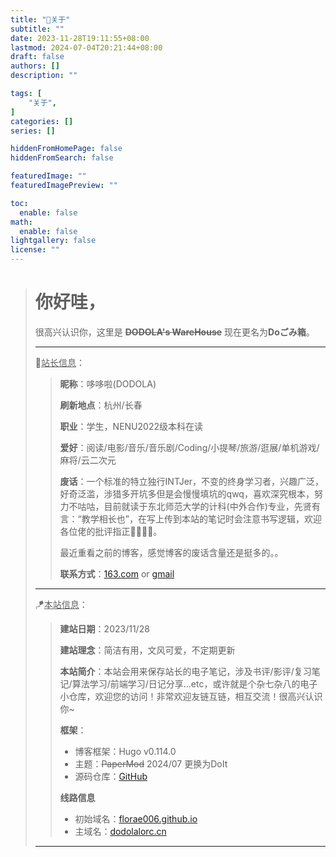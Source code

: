 ```yaml
---
title: "🍅关于"
subtitle: ""
date: 2023-11-28T19:11:55+08:00
lastmod: 2024-07-04T20:21:44+08:00
draft: false
authors: []
description: ""

tags: [
    "关于",
]
categories: []
series: []

hiddenFromHomePage: false
hiddenFromSearch: false

featuredImage: ""
featuredImagePreview: ""

toc:
  enable: false
math:
  enable: false
lightgallery: false
license: ""
---
```



> # 你好哇，
>
> 很高兴认识你，这里是 ~~**DODOLA's WareHouse**~~ 现在更名为**Doごみ箱**。
>
> ---
>
> 🎐<u>站长信息</u>：
>
> >**昵称**：哆哆啦(DODOLA)
> >
> >**刷新地点**：杭州/长春
> >
> >**职业**：学生，NENU2022级本科在读
> >
> >**爱好**：阅读/电影/音乐/音乐剧/Coding/小提琴/旅游/逛展/单机游戏/麻将/云二次元
> >
> >**废话**：一个标准的特立独行INTJer，不变的终身学习者，兴趣广泛，好奇泛滥，涉猎多开坑多但是会慢慢填坑的qwq，喜欢深究根本，努力不咕咕，目前就读于东北师范大学的计科(中外合作)专业，先贤有言：“教学相长也”，在写上传到本站的笔记时会注意书写逻辑，欢迎各位佬的批评指正🙇‍♀️🙇‍♀️。
> >
> > 最近重看之前的博客，感觉博客的废话含量还是挺多的。。
> >
> >**联系方式**：[163.com](mailto:flora_chen2021@163.com) or [gmail](mailto:chenflora124@gmail.com)
>
> ---
>
> 🪁<u>本站信息</u>：
>
> >**建站日期**：2023/11/28
> >
> >**建站理念**：简洁有用，文风可爱，不定期更新
> >
> >**本站简介**：本站会用来保存站长的电子笔记，涉及书评/影评/复习笔记/算法学习/前端学习/日记分享...etc，或许就是个杂七杂八的电子小仓库，欢迎您的访问！非常欢迎友链互链，相互交流！很高兴认识你~
> >
> >**框架**：
> >
> >* 博客框架：Hugo  v0.114.0
> >* 主题：~~PaperMod~~  2024/07 更换为DoIt
> >* 源码仓库：[GitHub](https://github.com/Florae006/Florae006.github.io.git)
> >
> >**线路信息**
> >
> >* 初始域名：[florae006.github.io](https://florae006.github.io/)
> >* 主域名：[dodolalorc.cn](https://dodolalorc.cn/)
>
> ---
>
> 

